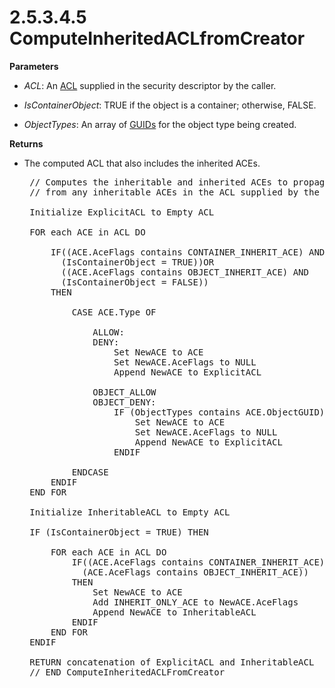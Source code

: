 <html dir="LTR" xmlns:mshelp="http://msdn.microsoft.com/mshelp" xmlns:ddue="http://ddue.schemas.microsoft.com/authoring/2003/5" xmlns:xlink="http://www.w3.org/1999/xlink" xmlns:tool="http://www.microsoft.com/tooltip">
    <head>
        <meta http-equiv="Content-Type" content="text/html; CHARSET=utf-8"></meta>
        <meta name="save" content="history"></meta>
        <title>2.5.3.4.5 ComputeInheritedACLfromCreator</title>
        <xml>
            <mshelp:toctitle title="2.5.3.4.5 ComputeInheritedACLfromCreator"></mshelp:toctitle>
            <mshelp:rltitle title="[MS-DTYP]: ComputeInheritedACLfromCreator"></mshelp:rltitle>
            <mshelp:keyword index="A" term="367258ac-1299-4723-9325-8cf83e3b07ea"></mshelp:keyword>
            <mshelp:attr name="DCSext.ContentType" value="open specification"></mshelp:attr>
            <mshelp:attr name="AssetID" value="367258ac-1299-4723-9325-8cf83e3b07ea"></mshelp:attr>
            <mshelp:attr name="TopicType" value="kbRef"></mshelp:attr>
            <mshelp:attr name="DCSext.Title" value="[MS-DTYP]: ComputeInheritedACLfromCreator" />
        </xml>
    </head>
    <body>
        <div id="header">
            <h1 class="heading">2.5.3.4.5 ComputeInheritedACLfromCreator</h1>
        </div>
        <div id="mainSection">
            <div id="mainBody">
                <div id="allHistory" class="saveHistory"></div>
                <div id="sectionSection0" class="section" name="collapseableSection">
                    

<p><b>Parameters</b></p>

<ul><li><p><span><span> 
</span></span><i>ACL</i>: An <a href="20233ed8-a6c6-4097-aafa-dd545ed24428.md">ACL</a>
supplied in the security descriptor by the caller.</p>

</li><li><p><span><span> 
</span></span><i>IsContainerObject</i>: TRUE if the object is a container;
otherwise, FALSE.</p>

</li><li><p><span><span> 
</span></span><i>ObjectTypes</i>: An array of <a href="a66edeb1-52a0-4d64-a93b-2f5c833d7d92.md#gt_f49694cc-c350-462d-ab8e-816f0103c6c1">GUIDs</a> for the object type
being created.</p>

</li></ul><p><b>Returns</b></p>

<ul><li><p><span><span> 
</span></span>The computed ACL that also includes the inherited ACEs.</p>

<div><pre> // Computes the inheritable and inherited ACEs to propagate to the new object
 // from any inheritable ACEs in the ACL supplied by the caller
  
 Initialize ExplicitACL to Empty ACL
  
 FOR each ACE in ACL DO
  
     IF((ACE.AceFlags contains CONTAINER_INHERIT_ACE) AND
       (IsContainerObject = TRUE))OR
       ((ACE.AceFlags contains OBJECT_INHERIT_ACE) AND
       (IsContainerObject = FALSE))
     THEN
  
         CASE ACE.Type OF
  
             ALLOW:
             DENY:
                 Set NewACE to ACE
                 Set NewACE.AceFlags to NULL
                 Append NewACE to ExplicitACL
  
             OBJECT_ALLOW
             OBJECT_DENY:
                 IF (ObjectTypes contains ACE.ObjectGUID) THEN
                     Set NewACE to ACE
                     Set NewACE.AceFlags to NULL
                     Append NewACE to ExplicitACL
                 ENDIF
  
         ENDCASE
     ENDIF
 END FOR
  
 Initialize InheritableACL to Empty ACL
  
 IF (IsContainerObject = TRUE) THEN
  
     FOR each ACE in ACL DO
         IF((ACE.AceFlags contains CONTAINER_INHERIT_ACE) OR
           (ACE.AceFlags contains OBJECT_INHERIT_ACE))
         THEN
             Set NewACE to ACE
             Add INHERIT_ONLY_ACE to NewACE.AceFlags
             Append NewACE to InheritableACL
         ENDIF
     END FOR
 ENDIF
  
 RETURN concatenation of ExplicitACL and InheritableACL
 // END ComputeInheritedACLFromCreator
  
</pre></div>

</li></ul>
                </div>
            </div>
        </div>
    </body>
</html>